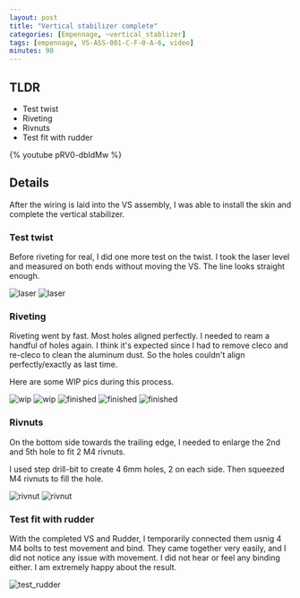 ```yaml
---
layout: post
title: "Vertical stabilizer complete"
categories: [Empennage, ~vertical_stablizer]
tags: [empennage, VS-ASS-001-C-F-0-A-6, video]
minutes: 90
---
```


## TLDR

- Test twist
- Riveting
- Rivnuts
- Test fit with rudder

{% youtube pRV0-dbIdMw %}

## Details

After the wiring is laid into the VS assembly, I was able to install the skin and complete the vertical stabilizer.

### Test twist

Before riveting for real, I did one more test on the twist. I took the laser level and measured on both ends without moving the VS. The line looks straight enough.

![laser](/assets/img/20240214/laser_top.jpg)
![laser](/assets/img/20240214/laser_bottom.jpg)

### Riveting

Riveting went by fast. Most holes aligned perfectly. I needed to ream a handful of holes again. I think it's expected since I had to remove cleco and re-cleco to clean the aluminum dust. So the holes couldn't align perfectly/exactly as last time.

Here are some WIP pics during this process.

![wip](/assets/img/20240214/wip_1.jpg)
![wip](/assets/img/20240214/wip_2.jpg)
![finished](/assets/img/20240214/finished_top.jpg)
![finished](/assets/img/20240214/finished_bottom.jpg)
![finished](/assets/img/20240214/finished_one_side.jpg)

### Rivnuts

On the bottom side towards the trailing edge, I needed to enlarge the 2nd and 5th hole to fit 2 M4 rivnuts.

I used step drill-bit to create 4 6mm holes, 2 on each side. Then squeezed M4 rivnuts to fill the hole.

![rivnut](/assets/img/20240214/finished_rivnut.jpg)
![rivnut](/assets/img/20240214/finished_rivnut_2.jpg)

### Test fit with rudder

With the completed VS and Rudder, I temporarily connected them usnig 4 M4 bolts to test movement and bind. They came together very easily, and I did not notice any issue with movement. I did not hear or feel any binding either. I am extremely happy about the result.

![test_rudder](/assets/img/20240214/test_fit_rudder.jpg)
